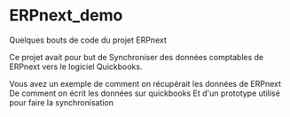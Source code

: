 # ERPnext_demo
Quelques bouts de code du projet ERPnext


Ce projet avait pour but de Synchroniser des données comptables de ERPnext vers le logiciel Quickbooks. 

Vous avez un exemple de comment on récupérait les données de ERPnext
De comment on écrit les données sur quickbooks
Et d'un prototype utilisé pour faire la synchronisation
